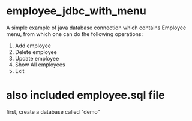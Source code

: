 # employee_jdbc_with_menu

A simple example of java database connection which contains Employee menu, from which one can do the following operations: 
1. Add employee 
2. Delete employee 
3. Update employee 
4. Show All employees 
5. Exit

# also included employee.sql file
first, create a database called "demo"
